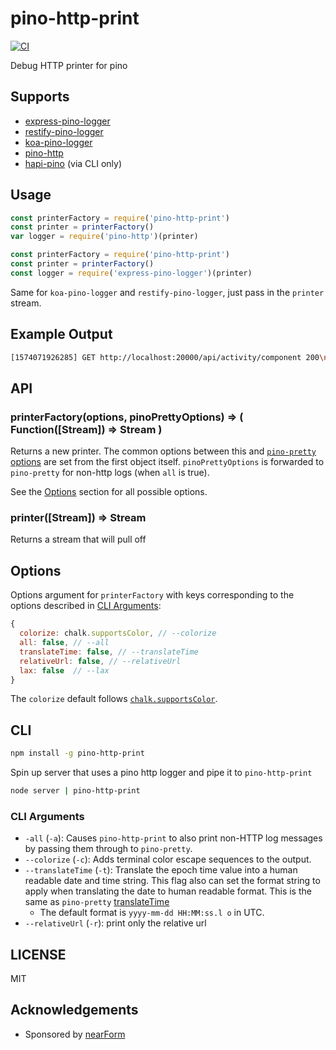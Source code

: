 # pino-http-print

[![CI](https://github.com/pinojs/pino-http-print/actions/workflows/ci.yml/badge.svg)](https://github.com/pinojs/pino-http-print/actions/workflows/ci.yml)

Debug HTTP printer for pino

## Supports

* [express-pino-logger](http://npm.im/express-pino-logger)
* [restify-pino-logger](http://npm.im/restify-pino-logger)
* [koa-pino-logger](http://npm.im/koa-pino-logger)
* [pino-http](http://npm.im/pino-http)
* [hapi-pino](http://npm.im/pino-http) (via CLI only)

## Usage

```js
const printerFactory = require('pino-http-print')
const printer = printerFactory()
var logger = require('pino-http')(printer)
```

```js
const printerFactory = require('pino-http-print')
const printer = printerFactory()
const logger = require('express-pino-logger')(printer)
```

Same for `koa-pino-logger` and `restify-pino-logger`, 
just pass in the `printer` stream.

## Example Output

```sh
[1574071926285] GET http://localhost:20000/api/activity/component 200\n
```

## API

### printerFactory(options, pinoPrettyOptions) => ( Function([Stream]) => Stream )

Returns a new printer.
The common options between this and [`pino-pretty` options](https://github.com/pinojs/pino-pretty/blob/master/Readme.md#options) are set from the first object itself. `pinoPrettyOptions` is forwarded to `pino-pretty` for non-http logs (when `all` is true).

See the [Options](#options) section for all possible options.

### printer([Stream]) => Stream

Returns a stream that will pull off 

## Options

Options argument for `printerFactory` with keys corresponding to the options described in [CLI Arguments](#cli):

```js
{
  colorize: chalk.supportsColor, // --colorize
  all: false, // --all
  translateTime: false, // --translateTime
  relativeUrl: false, // --relativeUrl
  lax: false  // --lax
}
```

The `colorize` default follows
[`chalk.supportsColor`](https://www.npmjs.com/package/chalk#chalksupportscolor).

## CLI

```sh
npm install -g pino-http-print
```

Spin up server that uses a pino http logger and pipe it to `pino-http-print`

```sh
node server | pino-http-print
```

### CLI Arguments

- `-all` (`-a`): Causes `pino-http-print` to also print non-HTTP log messages by passing them through to `pino-pretty`.
- `--colorize` (`-c`): Adds terminal color escape sequences to the output.
- `--translateTime` (`-t`): Translate the epoch time value into a human readable
  date and time string. This flag also can set the format string to apply when
  translating the date to human readable format. This is the same as `pino-pretty` [translateTime](https://github.com/pinojs/pino-pretty/blob/master/Readme.md#cli-arguments)
  - The default format is `yyyy-mm-dd HH:MM:ss.l o` in UTC.
- `--relativeUrl` (`-r`): print only the relative url

## LICENSE

MIT

## Acknowledgements

* Sponsored by [nearForm](http://nearform.com)


